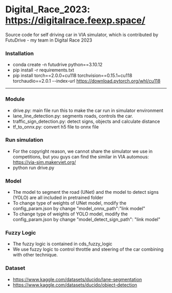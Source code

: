 # Digital_Race_2023: https://digitalrace.feexp.space/
Source code for self driving car in VIA simulator, which is contributed by FutuDrive - my team in Digital Race 2023

### Installation

- conda create -n futudrive python==3.10.12
- pip install -r requirements.txt
- pip install torch==2.0.0+cu118 torchvision==0.15.1+cu118 torchaudio==2.0.1 --index-url https://download.pytorch.org/whl/cu118 

---

### Module

- drive.py: main file run this to make the car run in simulator environment
- lane_line_detection.py: segments roads, controls the car.
- traffic_sign_detection.py: detect signs, objects and calculate distance
- tf_to_onnx.py: convert h5 file to onnx file

### Run simulation

- For the copyright reason, we cannot share the simulator we use in competitions, but you guys can find the similar in VIA automous: https://via-sim.makerviet.org/
- python run drive.py

### Model

- The model to segment the road (UNet) and the model to detect signs (YOLO) are all included in pretrained folder
- To change type of weights of UNet model, modify the config_param.json by change "model_onnx_path":"link model"
- To change type of weights of YOLO model, modify the config_param.json by change "model_detect_sign_path": "link model"

### Fuzzy Logic

- The fuzzy logic is contained in cds_fuzzy_logic 
- We use fuzzy logic to control throttle and steering of the car combining with other technique.

### Dataset
- https://www.kaggle.com/datasets/ducido/lane-segmentation
- https://www.kaggle.com/datasets/ducido/object-detection


 
